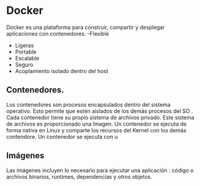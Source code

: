 # Docker
Docker es una plataforma para construir, compartir y desplegar aplicaciones con contenedores. 
-Flexible
- Ligeras
- Portable 
- Escalable 
- Seguro
- Acoplamiento isolado dentro del host

## Contenedores. 
Los contenedores son procesos encapsulados dentro del sistema operativo. Esto permite que estén aislados de los demás procesos del SO . Cada contenedor tiene su propio sistema de archivos privado. Este sistema de archivos es proporcionado una Imagen.
Un contenedor se ejecuta de forma nativa en Linux y comparte los recursos del Kernel con los demás contendore.  Un contenedor se ejecuta con u
## Imágenes
Las imágenes incluyen lo necesario para ejecutar una aplicación : código o archivos binarios, runtimes, dependencias y otros objetos. 

<!--stackedit_data:
eyJoaXN0b3J5IjpbLTc3MzEyODY5NF19
-->